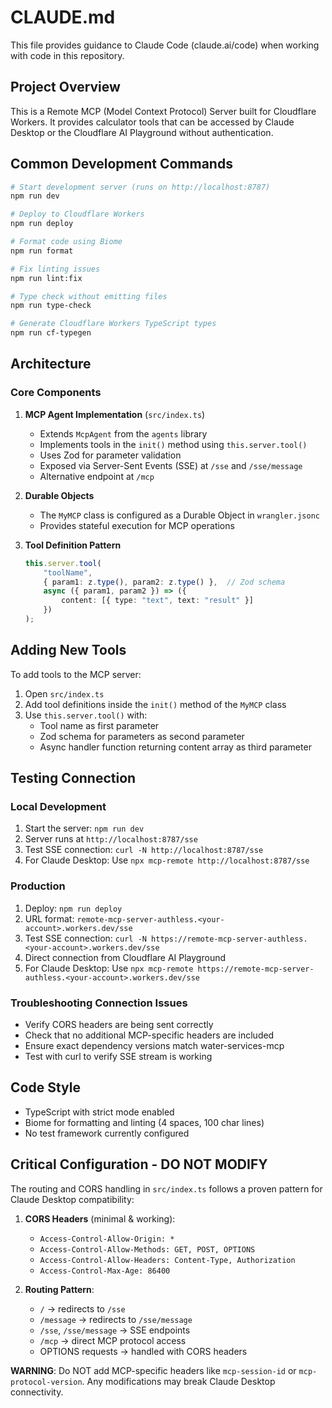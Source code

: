 # CLAUDE.md

This file provides guidance to Claude Code (claude.ai/code) when working with code in this repository.

## Project Overview

This is a Remote MCP (Model Context Protocol) Server built for Cloudflare Workers. It provides calculator tools that can be accessed by Claude Desktop or the Cloudflare AI Playground without authentication.

## Common Development Commands

```bash
# Start development server (runs on http://localhost:8787)
npm run dev

# Deploy to Cloudflare Workers
npm run deploy

# Format code using Biome
npm run format

# Fix linting issues
npm run lint:fix

# Type check without emitting files
npm run type-check

# Generate Cloudflare Workers TypeScript types
npm run cf-typegen
```

## Architecture

### Core Components

1. **MCP Agent Implementation** (`src/index.ts`)
   - Extends `McpAgent` from the `agents` library
   - Implements tools in the `init()` method using `this.server.tool()`
   - Uses Zod for parameter validation
   - Exposed via Server-Sent Events (SSE) at `/sse` and `/sse/message`
   - Alternative endpoint at `/mcp`

2. **Durable Objects**
   - The `MyMCP` class is configured as a Durable Object in `wrangler.jsonc`
   - Provides stateful execution for MCP operations

3. **Tool Definition Pattern**
   ```typescript
   this.server.tool(
       "toolName",
       { param1: z.type(), param2: z.type() },  // Zod schema
       async ({ param1, param2 }) => ({
           content: [{ type: "text", text: "result" }]
       })
   );
   ```

## Adding New Tools

To add tools to the MCP server:
1. Open `src/index.ts`
2. Add tool definitions inside the `init()` method of the `MyMCP` class
3. Use `this.server.tool()` with:
   - Tool name as first parameter
   - Zod schema for parameters as second parameter
   - Async handler function returning content array as third parameter

## Testing Connection

### Local Development
1. Start the server: `npm run dev`
2. Server runs at `http://localhost:8787/sse`
3. Test SSE connection: `curl -N http://localhost:8787/sse`
4. For Claude Desktop: Use `npx mcp-remote http://localhost:8787/sse`

### Production
1. Deploy: `npm run deploy`
2. URL format: `remote-mcp-server-authless.<your-account>.workers.dev/sse`
3. Test SSE connection: `curl -N https://remote-mcp-server-authless.<your-account>.workers.dev/sse`
4. Direct connection from Cloudflare AI Playground
5. For Claude Desktop: Use `npx mcp-remote https://remote-mcp-server-authless.<your-account>.workers.dev/sse`

### Troubleshooting Connection Issues
- Verify CORS headers are being sent correctly
- Check that no additional MCP-specific headers are included
- Ensure exact dependency versions match water-services-mcp
- Test with curl to verify SSE stream is working

## Code Style

- TypeScript with strict mode enabled
- Biome for formatting and linting (4 spaces, 100 char lines)
- No test framework currently configured

## Critical Configuration - DO NOT MODIFY

The routing and CORS handling in `src/index.ts` follows a proven pattern for Claude Desktop compatibility:

1. **CORS Headers** (minimal & working):
   - `Access-Control-Allow-Origin: *`
   - `Access-Control-Allow-Methods: GET, POST, OPTIONS`
   - `Access-Control-Allow-Headers: Content-Type, Authorization`
   - `Access-Control-Max-Age: 86400`

2. **Routing Pattern**:
   - `/` → redirects to `/sse`
   - `/message` → redirects to `/sse/message`
   - `/sse`, `/sse/message` → SSE endpoints
   - `/mcp` → direct MCP protocol access
   - OPTIONS requests → handled with CORS headers

**WARNING**: Do NOT add MCP-specific headers like `mcp-session-id` or `mcp-protocol-version`. Any modifications may break Claude Desktop connectivity.